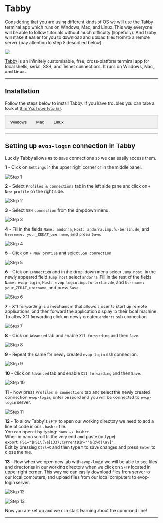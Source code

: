 <script>
function openTab(evt, tabName) {
  var i, tabcontent, tablinks;
  tabcontent = document.getElementsByClassName("tabcontent");
  for (i = 0; i < tabcontent.length; i++) {
    tabcontent[i].style.display = "none";
  }
  tablinks = document.getElementsByClassName("tablinks");
  for (i = 0; i < tablinks.length; i++) {
    tablinks[i].className = tablinks[i].className.replace(" active", "");
  }
  document.getElementById(tabName).style.display = "block";
  evt.currentTarget.className += " active";
}
</script>

<style>
.tab {
  overflow: hidden;
  border: 1px solid #ccc;
  background-color: #f1f1f1;
}

.tab button {
  background-color: inherit;
  float: left;
  border: none;
  outline: none;
  cursor: pointer;
  padding: 14px 16px;
  transition: 0.3s;
}

.tab button:hover {
  background-color: #ddd;
}

.tab button.active {
  background-color: #ccc;
}

.tabcontent {
  display: none;
  padding: 6px 12px;
  border: 1px solid #ccc;
  border-top: none;
}
</style>


# Tabby

Considering that you are using different kinds of OS we will use the Tabby terminal app which runs on Windows, Mac, and Linux. This way everyone will be able to follow tutorials without much difficulty (hopefully). And tabby will make it easier for you to download and upload files from/to a remote server (pay attention to step 8 described below).

![](https://user-images.githubusercontent.com/161476/126016449-a053012a-e322-48ed-a2ab-3ed4f3281465.png)

[Tabby](https://tabby.sh/) is an infinitely customizable, free, cross-platform terminal app for local shells, serial, SSH, and Telnet connections. It runs on Windows, Mac, and Linux.

------------------------------------------------------------------------

## Installation

Follow the steps below to install Tabby. If you have troubles you can take a look at [this YouTube tutorial](https://www.youtube.com/watch?v=G03-5RE0ohg&t=2s). 

<div class="tab">
  <button class="tablinks" onclick="openTab(event, 'tab4')">Windows</button>
  <button class="tablinks" onclick="openTab(event, 'tab5')">Mac</button>
  <button class="tablinks" onclick="openTab(event, 'tab6')">Linux</button>
</div>

<div id="tab4" class="tabcontent">
  <p>1. Go to <a href="https://github.com/Eugeny/tabby/releases/tag/v1.0.196">https://github.com/Eugeny/tabby/releases/tag/v1.0.196</a>. <br/> 
     2. Click on <b>tabby-1.0.196-setup-x64.exe</b>. <br/>
     3. Once <b>tabby-1.0.196-setup-x64.exe</b> is downloaded double-clicking on it and install it. <br/>
     4. To start the program search for app <b>Tabby Terminal</b>.</p>
</div>

<div id="tab5" class="tabcontent">
  <p>1. Go to <a href="https://github.com/Eugeny/tabby/releases/tag/v1.0.196">https://github.com/Eugeny/tabby/releases/tag/v1.0.196</a>. <br/>  
     2. Click on <b>tabby-1.0.196-macos-x64.pkg</b>. <br/>
     3. Once <b>tabby-1.0.196-macos-x64.pkg</b> is downloaded follow the installer. <br/>
     4. To start the program search for <b>Tabby</b> and open it.</p>
</div>

<div id="tab6" class="tabcontent">
  <p>1. Go to <a href="https://github.com/Eugeny/tabby/releases/tag/v1.0.196">https://github.com/Eugeny/tabby/releases/tag/v1.0.196</a>. <br/>   
     2. Click on <b>tabby-1.0.196-linux-x64.deb</b> to download it. <br/>
     3. Install it in command line by typing: <b>sudo dpkg -i tabby-1.0.196-linux-x64.deb</b>.<br/>
     4. To start the program type: <b>tabby</b> in command line and press enter.<br/><br/>
      If you still have problems try following these steps: <a href="https://linux.how2shout.com/how-to-install-tabby-terminal-on-ubuntu-22-04-linux/">How to install Tabby Terminal on Ubuntu 22.04 Linux</a>. </p>
</div>

------------------------------------------------------------------------

## Setting up `evop-login` connection in Tabby

Luckily Tabby allows us to save connections so we can easily access them.

<b>1</b> - Click on `Settings` in the upper right corner or in the middle panel.

![Step 1](pics/Tabby_Step_01.png)

<b>2</b> - Select `Profiles & connections` tab in the left side pane and click on `+ New profile` on the right side.

![Step 2](pics/Tabby_Step_02.png)

<b>3</b> - Select `SSH connection` from the dropdown menu.

![Step 3](pics/Tabby_Step_03.png)

<b>4</b> - Fill in the fields `Name: andorra`, `Host: andorra.imp.fu-berlin.de`, and `Username: your_ZEDAT_username`, and press `Save`.

![Step 4](pics/Tabby_Step_04.png)

<b>5</b> - Click on `+ New profile` and select `SSH connection`

![Step 5](pics/Tabby_Step_05.png)

<b>6</b> - Click on `Connection` and in the drop-down menu select `Jump host`. In the newly appeared field `Jump host` select `andorra`. Fill in the rest of the fields `Name: evop-login`, `Host: evop-login.imp.fu-berlin.de`, and `Username: your_ZEDAT_username`, and press `Save`.

![Step 6](pics/Tabby_Step_06.png)

<b>7</b> - X11 forwarding is a mechanism that allows a user to start up remote applications, and then forward the application display to their local machine. To allow X11 forwarding click on newly created `andorra` ssh connection.

![Step 7](pics/Tabby_Step_07.png)

<b>8</b> - Click on `Advanced` tab and enable `X11 forwarding` and then `Save`.

![Step 8](pics/Tabby_Step_08.png)

<b>9</b> - Repeat the same for newly created `evop-login` ssh connection.

![Step 9](pics/Tabby_Step_09.png)

<b>10</b> - Click on `Advanced` tab and enable `X11 forwarding` and then `Save`.

![Step 10](pics/Tabby_Step_10.png)

<b>11</b> - Now press `Profiles & connections` tab and select the newly created connection `evop-login`, enter passord and you will be connected to `evop-login` server.

![Step 11](pics/Tabby_Step_11.png)

<b>12</b> - To allow Tabby's `SFTP` to open our working directory we need to add a line of code in our `.bashrc` file. <br/>
You can open it by typing: `nano ~/.bashrc`. <br/>
When in nano scroll to the very end and paste (or type): <br/>
`export PS1="$PS1\[\e]1337;CurrentDir="'$(pwd)\a\]'`. <br/>
Exit by pressing `Ctrl+X` and then type `Y` to save changes and press `Enter` to close the file.

<b>13</b> - Now when we open new tab with `evop-login` we will be able to see files and directories in our working directory when we click on `SFTP` located in upper right corner. This way we can easily download files from server to our local computers, and upload files from our local computers to evop-login server.

![Step 12](pics/Tabby_Step_12.png)

![Step 13](pics/Tabby_Step_13.png)


Now you are set up and we can start learning about the command line!

------------------------------------------------------------------------
